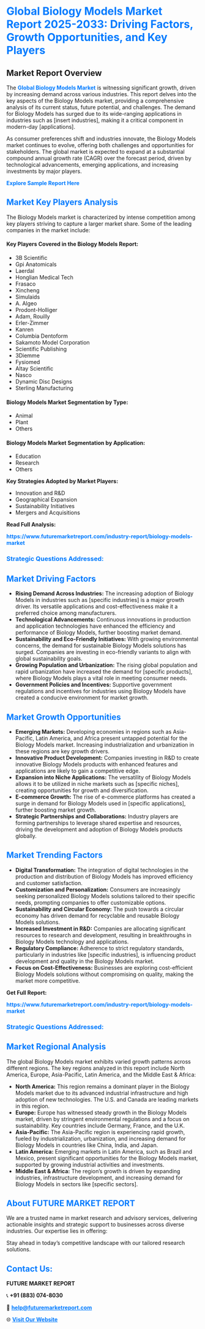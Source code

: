 <h1 style="color: #007BFF;">Global Biology Models Market Report 2025-2033: Driving Factors, Growth Opportunities, and Key Players</h1>

<section id="overview">
<h2>Market Report Overview</h2>
<p>The <a href="https://www.futuremarketreport.com/industry-report/biology-models-market" style="color: #007BFF; text-decoration: none;"><strong>Global Biology Models Market</strong></a> is witnessing significant growth, driven by increasing demand across various industries. This report delves into the key aspects of the Biology Models market, providing a comprehensive analysis of its current status, future potential, and challenges. The demand for Biology Models has surged due to its wide-ranging applications in industries such as [insert industries], making it a critical component in modern-day [applications].</p>
<p>As consumer preferences shift and industries innovate, the Biology Models market continues to evolve, offering both challenges and opportunities for stakeholders. The global market is expected to expand at a substantial compound annual growth rate (CAGR) over the forecast period, driven by technological advancements, emerging applications, and increasing investments by major players.</p>
</section>

<section id="overview">
<p><a href="https://www.futuremarketreport.com/request-sample/reportId=29551" style="color: #007BFF; text-decoration: none;"><strong>Explore Sample Report Here</strong></a></p>
</section>

<section id="key-players">
<h2 style="color: #007BFF;">Market Key Players Analysis</h2>
<p>The Biology Models market is characterized by intense competition among key players striving to capture a larger market share. Some of the leading companies in the market include:</p>
<h4>Key Players Covered in the Biology Models Report:</h4>
<ul><li>3B Scientific</li><li>Gpi Anatomicals</li><li>Laerdal</li><li>Honglian Medical Tech</li><li>Frasaco</li><li>Xincheng</li><li>Simulaids</li><li>A. Algeo</li><li>Prodont-Holliger</li><li>Adam, Rouilly</li><li>Erler-Zimmer</li><li>Kanren</li><li>Columbia Dentoform</li><li>Sakamoto Model Corporation</li><li>Scientific Publishing</li><li>3Diemme</li><li>Fysiomed</li><li>Altay Scientific</li><li>Nasco</li><li>Dynamic Disc Designs</li><li>Sterling Manufacturing</li></ul>
<h4>Biology Models Market Segmentation by Type:</h4>
<ul><li>Animal</li><li>Plant</li><li>Others</li></ul>

<h4>Biology Models Market Segmentation by Application:</h4>
<ul><li>Education</li><li>Research</li><li>Others</li></ul>
<p><strong>Key Strategies Adopted by Market Players:</strong></p>
<ul>
<li>Innovation and R&D</li>
<li>Geographical Expansion</li>
<li>Sustainability Initiatives</li>
<li>Mergers and Acquisitions</li>
</ul>
</section>

<section>
<p><strong>Read Full Analysis: </strong></p><a href="https://www.futuremarketreport.com/industry-report/biology-models-market" style="color: #007BFF; text-decoration: none;"><strong>https://www.futuremarketreport.com/industry-report/biology-models-market</strong></a>
<h3 style="color: #007BFF;">Strategic Questions Addressed:</h3>
</section>

<section id="driving-factors">
<h2 style="color: #007BFF;">Market Driving Factors</h2>
<ul>
<li><strong>Rising Demand Across Industries:</strong> The increasing adoption of Biology Models in industries such as [specific industries] is a major growth driver. Its versatile applications and cost-effectiveness make it a preferred choice among manufacturers.</li>
<li><strong>Technological Advancements:</strong> Continuous innovations in production and application technologies have enhanced the efficiency and performance of Biology Models, further boosting market demand.</li>
<li><strong>Sustainability and Eco-Friendly Initiatives:</strong> With growing environmental concerns, the demand for sustainable Biology Models solutions has surged. Companies are investing in eco-friendly variants to align with global sustainability goals.</li>
<li><strong>Growing Population and Urbanization:</strong> The rising global population and rapid urbanization have increased the demand for [specific products], where Biology Models plays a vital role in meeting consumer needs.</li>
<li><strong>Government Policies and Incentives:</strong> Supportive government regulations and incentives for industries using Biology Models have created a conducive environment for market growth.</li>
</ul>
</section>

<section id="growth-opportunities">
<h2 style="color: #007BFF;">Market Growth Opportunities</h2>
<ul>
<li><strong>Emerging Markets:</strong> Developing economies in regions such as Asia-Pacific, Latin America, and Africa present untapped potential for the Biology Models market. Increasing industrialization and urbanization in these regions are key growth drivers.</li>
<li><strong>Innovative Product Development:</strong> Companies investing in R&D to create innovative Biology Models products with enhanced features and applications are likely to gain a competitive edge.</li>
<li><strong>Expansion into Niche Applications:</strong> The versatility of Biology Models allows it to be utilized in niche markets such as [specific niches], creating opportunities for growth and diversification.</li>
<li><strong>E-commerce Growth:</strong> The rise of e-commerce platforms has created a surge in demand for Biology Models used in [specific applications], further boosting market growth.</li>
<li><strong>Strategic Partnerships and Collaborations:</strong> Industry players are forming partnerships to leverage shared expertise and resources, driving the development and adoption of Biology Models products globally.</li>
</ul>
</section>

<section id="trending-factors">
<h2 style="color: #007BFF;">Market Trending Factors</h2>
<ul>
<li><strong>Digital Transformation:</strong> The integration of digital technologies in the production and distribution of Biology Models has improved efficiency and customer satisfaction.</li>
<li><strong>Customization and Personalization:</strong> Consumers are increasingly seeking personalized Biology Models solutions tailored to their specific needs, prompting companies to offer customizable options.</li>
<li><strong>Sustainability and Circular Economy:</strong> The push towards a circular economy has driven demand for recyclable and reusable Biology Models solutions.</li>
<li><strong>Increased Investment in R&D:</strong> Companies are allocating significant resources to research and development, resulting in breakthroughs in Biology Models technology and applications.</li>
<li><strong>Regulatory Compliance:</strong> Adherence to strict regulatory standards, particularly in industries like [specific industries], is influencing product development and quality in the Biology Models market.</li>
<li><strong>Focus on Cost-Effectiveness:</strong> Businesses are exploring cost-efficient Biology Models solutions without compromising on quality, making the market more competitive.</li>
</ul>
</section>

<section>
<p><strong>Get Full Report: </strong></p><a href="https://www.futuremarketreport.com/industry-report/biology-models-market" style="color: #007BFF; text-decoration: none;"><strong>https://www.futuremarketreport.com/industry-report/biology-models-market</strong></a>
<h3 style="color: #007BFF;">Strategic Questions Addressed:</h3>
</section>


<section id="regional-analysis">
<h2 style="color: #007BFF;">Market Regional Analysis</h2>
<p>The global Biology Models market exhibits varied growth patterns across different regions. The key regions analyzed in this report include North America, Europe, Asia-Pacific, Latin America, and the Middle East & Africa:</p>
<ul>
<li><strong>North America:</strong> This region remains a dominant player in the Biology Models market due to its advanced industrial infrastructure and high adoption of new technologies. The U.S. and Canada are leading markets in this region.</li>
<li><strong>Europe:</strong> Europe has witnessed steady growth in the Biology Models market, driven by stringent environmental regulations and a focus on sustainability. Key countries include Germany, France, and the U.K.</li>
<li><strong>Asia-Pacific:</strong> The Asia-Pacific region is experiencing rapid growth, fueled by industrialization, urbanization, and increasing demand for Biology Models in countries like China, India, and Japan.</li>
<li><strong>Latin America:</strong> Emerging markets in Latin America, such as Brazil and Mexico, present significant opportunities for the Biology Models market, supported by growing industrial activities and investments.</li>
<li><strong>Middle East & Africa:</strong> The region’s growth is driven by expanding industries, infrastructure development, and increasing demand for Biology Models in sectors like [specific sectors].</li>
</ul>
</section>

<footer>
<h2 style="color: #007BFF;">About FUTURE MARKET REPORT</h2>
<p>We are a trusted name in market research and advisory services, delivering actionable insights and strategic support to businesses across diverse industries. Our expertise lies in offering:</p>

<p>Stay ahead in today’s competitive landscape with our tailored research solutions.</p>

<h2 style="color: #007BFF;">Contact Us:</h2>
<p><strong>FUTURE MARKET REPORT</strong></p>
<p>📞 <strong>+91 (883) 074-8030</strong></p>
<p>📧 <strong><a href="mailto:help@futuremarketreport.com" style="color: #007BFF;">help@futuremarketreport.com</a></strong></p>
<p>🌐 <strong><a href="https://www.futuremarketreport.com/" style="color: #007BFF;">Visit Our Website</a></strong></p>
</footer>